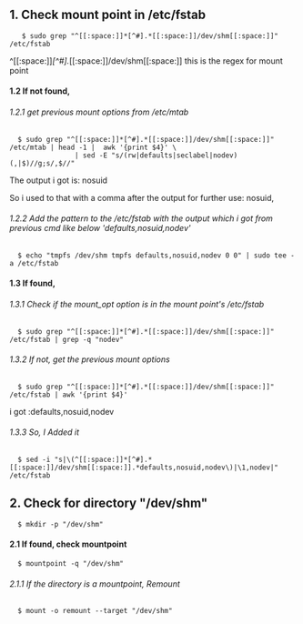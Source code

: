 ## 1. Check mount point in /etc/fstab
       $ sudo grep "^[[:space:]]*[^#].*[[:space:]]/dev/shm[[:space:]]" /etc/fstab

^[[:space:]]*[^#].*[[:space:]]/dev/shm[[:space:]] this is the regex for mount point

#### 1.2 If not found, 
###### 1.2.1 get previous mount options from /etc/mtab
      $ sudo grep "^[[:space:]]*[^#].*[[:space:]]/dev/shm[[:space:]]" /etc/mtab | head -1 |  awk '{print $4}' \
                    | sed -E "s/(rw|defaults|seclabel|nodev)(,|$)//g;s/,$//"

The output i got is: nosuid

So i used to that with a comma after the output for further use: nosuid,

###### 1.2.2 Add the pattern to the /etc/fstab with the output which i got from previous cmd like below 'defaults,nosuid,nodev'
      $ echo "tmpfs /dev/shm tmpfs defaults,nosuid,nodev 0 0" | sudo tee -a /etc/fstab

#### 1.3 If found,
###### 1.3.1 Check if the mount_opt option is in the mount point's /etc/fstab
      $ sudo grep "^[[:space:]]*[^#].*[[:space:]]/dev/shm[[:space:]]" /etc/fstab | grep -q "nodev"

###### 1.3.2 If  not, get the previous mount options
      $ sudo grep "^[[:space:]]*[^#].*[[:space:]]/dev/shm[[:space:]]" /etc/fstab | awk '{print $4}'

i got :defaults,nosuid,nodev

###### 1.3.3 So, I Added it
      $ sed -i "s|\(^[[:space:]]*[^#].*[[:space:]]/dev/shm[[:space:]].*defaults,nosuid,nodev\)|\1,nodev|" /etc/fstab

## 2. Check for directory "/dev/shm"
      $ mkdir -p "/dev/shm"

#### 2.1 If found, check mountpoint
      $ mountpoint -q "/dev/shm"
      
###### 2.1.1 If the directory is a mountpoint, Remount
      $ mount -o remount --target "/dev/shm"

